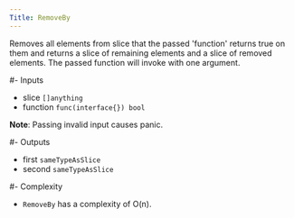 ```yaml
---
Title: RemoveBy
---
```


Removes all elements from slice that the passed 'function' returns true on them and returns a slice of remaining elements and a slice of removed elements. The passed function will invoke with one argument.

#- Inputs
- slice `[]anything`
- function `func(interface{}) bool`


**Note**: Passing invalid input causes panic.

#- Outputs
- first `sameTypeAsSlice`
- second `sameTypeAsSlice`

#- Complexity
- `RemoveBy` has a complexity of O(n).

